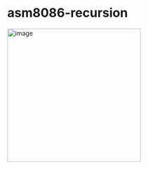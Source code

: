 # asm8086-recursion
<img width="304" alt="image" src="https://user-images.githubusercontent.com/67015061/216021422-4232d375-5303-4303-a3c3-377203ca6904.png">
